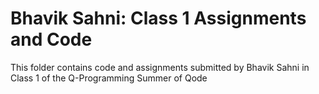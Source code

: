 # Bhavik Sahni: Class 1 Assignments and Code
This folder contains code and assignments submitted by Bhavik Sahni in Class 1 of the Q-Programming Summer of Qode